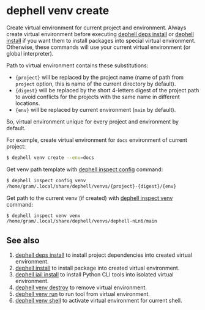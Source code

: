# dephell venv create

Create virtual environment for current project and environment. Always create virtual environment before executing [dephell deps install](cmd-deps-install) or [dephell install](cmd-install) if you want them to install packages into special virtual environment. Otherwise, these commands will use your current virtual environment (or global interpreter).

Path to virtual environment contains these substitutions:

+ `{project}` will be replaced by the project name (name of path from `project` option, this is name of the current directory by default).
+ `{digest}` will be replaced by the short 4-letters digest of the project path to avoid conflicts for the projects with the same name in different locations.
+ `{env}` will be replaced by current environment (`main` by default).

So, virtual environment unique for every project and environment by default.

For example, create virtual environment for `docs` environment of current project:

```bash
$ dephell venv create --env=docs
```

Get venv path template with [dephell inspect config](cmd-inspect-config) command:

```bash
$ dephell inspect config venv
/home/gram/.local/share/dephell/venvs/{project}-{digest}/{env}
```

Get path to the current venv (if created) with [dephell inspect venv](cmd-inspect-venv) command:

```bash
$ dephell inspect venv venv
/home/gram/.local/share/dephell/venvs/dephell-nLn6/main
```

## See also

1. [dephell deps install](cmd-deps-install) to install project dependencies into created virtual environment.
1. [dephell install](cmd-install) to install package into created virtual environment.
1. [dephell jail install](cmd-jail-install) to install Python CLI tools into isolated virtual environment.
1. [dephell venv destroy](cmd-venv-destroy) to remove virtual environment.
1. [dephell venv run](cmd-venv-run) to run tool from virtual environment.
1. [dephell venv shell](cmd-venv-shell) to activate virtual environment for current shell.
